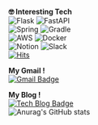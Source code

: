 <b>🤓 Interesting Tech</b><br>
![Flask](https://img.shields.io/badge/flask-%23000.svg?style=for-the-badge&logo=flask&logoColor=white)
  ![FastAPI](https://img.shields.io/badge/FastAPI-005571?style=for-the-badge&logo=fastapi)
  <br>
  ![Spring](https://img.shields.io/badge/spring-%236DB33F.svg?style=for-the-badge&logo=spring&logoColor=white)
  ![Gradle](https://img.shields.io/badge/Gradle-02303A.svg?style=for-the-badge&logo=Gradle&logoColor=white)
  <br>
  ![AWS](https://img.shields.io/badge/AWS-%23FF9900.svg?style=for-the-badge&logo=amazon-aws&logoColor=white)
  ![Docker](https://img.shields.io/badge/docker-%230db7ed.svg?style=for-the-badge&logo=docker&logoColor=white) 
  <br>
  ![Notion](https://img.shields.io/badge/Notion-%23000000.svg?style=for-the-badge&logo=notion&logoColor=white)
  ![Slack](https://img.shields.io/badge/Slack-4A154B?style=for-the-badge&logo=slack&logoColor=white)
  <br>
  [![Hits](https://hits.seeyoufarm.com/api/count/incr/badge.svg?url=https%3A%2F%2Fgithub.com%2FEeap%2Fhit-counter&count_bg=%23F7AE22&title_bg=%2312082B&icon=&icon_color=%23E7E7E7&title=hits&edge_flat=false)](https://hits.seeyoufarm.com)
  <br>

  **My Gmail !** <br>[![Gmail Badge](https://img.shields.io/badge/Gmail-d14836?style=flat-square&logo=Gmail&logoColor=white&link=mailto:2018102173@khu.ac.kr)](mailto:2018102173@khu.ac.kr)

  **My Blog !** <br>[![Tech Blog Badge](http://img.shields.io/badge/-Tech%20blog-black?style=flat-square&logo=blogger&logoColor=white&link=https://suminn0.tistory.com/)](https://suminn0.tistory.com/)
  <br>
![Anurag's GitHub stats](https://github-readme-stats.vercel.app/api?username=Eeap&&show_icons=true&theme=flag-india)


<!---
Eeap/Eeap is a ✨ special ✨ repository because its `README.md` (this file) appears on your GitHub profile.
You can click the Preview link to take a look at your changes.
--->
